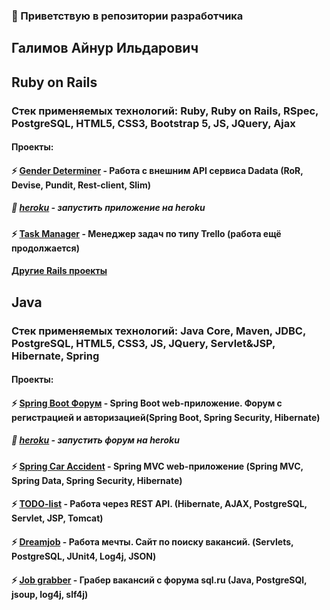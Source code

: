 ### 👋 Приветствую в репозитории разработчика 
## Галимов Айнур Ильдарович
## Ruby on Rails
### Стек применяемых технологий: Ruby, Ruby on Rails, RSpec, PostgreSQL, HTML5, CSS3, Bootstrap 5, JS, JQuery, Ajax

#### Проекты:
#### ⚡ [Gender Determiner](https://github.com/anrgl/gender-determiner) - Работа с внешним API сервиса Dadata (RoR, Devise, Pundit, Rest-client, Slim)
##### 🌱 [heroku](https://shielded-inlet-23394.herokuapp.com/) - запустить приложение на heroku
#### ⚡ [Task Manager](https://github.com/anrgl/TaskManager) - Менеджер задач по типу Trello (работа ещё продолжается)

#### [Другие Rails проекты](https://github.com/anrgl?tab=repositories&q=&type=&language=ruby)

## Java
### Стек применяемых технологий: Java Core, Maven, JDBC, PostgreSQL, HTML5, CSS3, JS, JQuery, Servlet&JSP, Hibernate, Spring

#### Проекты:
#### ⚡ [Spring Boot Форум](https://github.com/anrgl/job4j_forum) - Spring Boot web-приложение. Форум с регистрацией и авторизацией(Spring Boot, Spring Security, Hibernate)
##### 🌱 [heroku](https://infinite-castle-76604.herokuapp.com/login) - запустить форум на heroku
#### ⚡ [Spring Car Accident](https://github.com/anrgl/job4j_car_accident) - Spring MVC web-приложение (Spring MVC, Spring Data, Spring Security, Hibernate)
#### ⚡ [TODO-list](https://github.com/anrgl/job4j_todo) - Работа через REST API. (Hibernate, AJAX, PostgreSQL, Servlet, JSP, Tomcat)
#### ⚡ [Dreamjob](https://github.com/anrgl/job4j_dreamjob) - Работа мечты. Сайт по поиску вакансий. (Servlets, PostgreSQL, JUnit4, Log4j, JSON)
#### ⚡ [Job grabber](https://github.com/anrgl/job4j_grabber) - Грабер вакансий с форума sql.ru (Java, PostgreSQl, jsoup, log4j, slf4j)




<!--
**anrgl/anrgl** is a ✨ _special_ ✨ repository because its `README.md` (this file) appears on your GitHub profile.

Here are some ideas to get you started:

- 🔭 I’m currently working on ...
- 🌱 I’m currently learning ...
- 👯 I’m looking to collaborate on ...
- 🤔 I’m looking for help with ...
- 💬 Ask me about ...
- 📫 How to reach me: ...
- 😄 Pronouns: ...
- ⚡ Fun fact: ...
-->
